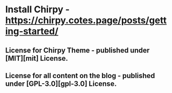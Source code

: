 # Install Chirpy - https://chirpy.cotes.page/posts/getting-started/

## License for Chirpy Theme - published under [MIT][mit] License.

## License for all content on the blog - published under [GPL-3.0][gpl-3.0] License. 
